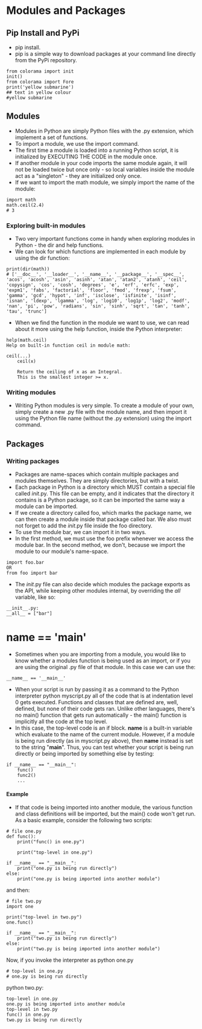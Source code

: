 # Modules and Packages

## Pip Install and PyPi
* pip install.
* pip is a simple way to download packages at your command line directly from the PyPi repository.
~~~
from colorama import init
init()
from colorama import Fore
print('yellow submarine')
## text in yellow colour
#yellow submarine
~~~

## Modules
* Modules in Python are simply Python files with the .py extension, which implement a set of functions.
* To import a module, we use the import command.
* The first time a module is loaded into a running Python script, it is initialized by EXECUTING THE CODE in the module once.
* If another module in your code imports the same module again, it will not be loaded twice but once only - so local variables inside the module act as a "singleton" - they are initialized only once.
* If we want to import the math module, we simply import the name of the module:
~~~
import math
math.ceil(2.4)
# 3
~~~

### Exploring built-in modules
* Two very important functions come in handy when exploring modules in Python - the dir and help functions.
* We can look for which functions are implemented in each module by using the dir function:
~~~
print(dir(math))
# ['__doc__', '__loader__', '__name__', '__package__', '__spec__', 'acos', 'acosh', 'asin', 'asinh', 'atan', 'atan2', 'atanh', 'ceil', 'copysign', 'cos', 'cosh', 'degrees', 'e', 'erf', 'erfc', 'exp', 'expm1', 'fabs', 'factorial', 'floor', 'fmod', 'frexp', 'fsum', 'gamma', 'gcd', 'hypot', 'inf', 'isclose', 'isfinite', 'isinf', 'isnan', 'ldexp', 'lgamma', 'log', 'log10', 'log1p', 'log2', 'modf', 'nan', 'pi', 'pow', 'radians', 'sin', 'sinh', 'sqrt', 'tan', 'tanh', 'tau', 'trunc']
~~~

* When we find the function in the module we want to use, we can read about it more using the help function, inside the Python interpreter:
~~~
help(math.ceil)
Help on built-in function ceil in module math:

ceil(...)
    ceil(x)
    
    Return the ceiling of x as an Integral.
    This is the smallest integer >= x.
~~~

### Writing modules
* Writing Python modules is very simple. To create a module of your own, simply create a new .py file with the module name, and then import it using the Python file name (without the .py extension) using the import command.

## Packages
### Writing packages
* Packages are name-spaces which contain multiple packages and modules themselves. They are simply directories, but with a twist.
* Each package in Python is a directory which MUST contain a special file called _init_.py. This file can be empty, and it indicates that the directory it contains is a Python package, so it can be imported the same way a module can be imported.
* If we create a directory called foo, which marks the package name, we can then create a module inside that package called bar. We also must not forget to add the _init_.py file inside the foo directory.
* To use the module bar, we can import it in two ways.
* In the first method, we must use the foo prefix whenever we access the module bar. In the second method, we don't, because we import the module to our module's name-space.
~~~
import foo.bar
OR
from foo import bar
~~~

* The _init_.py file can also decide which modules the package exports as the API, while keeping other modules internal, by overriding the _all_ variable, like so:
~~~
__init__.py:
__all__ = ["bar"]
~~~

# __name__ == '__main__'
* Sometimes when you are importing from a module, you would like to know whether a modules function is being used as an import, or if you are using the original .py file of that module. In this case we can use the:
~~~
__name__ == '__main__'
~~~
* When your script is run by passing it as a command to the Python interpreter python myscript.py all of the code that is at indentation level 0 gets executed. Functions and classes that are defined are, well, defined, but none of their code gets ran. Unlike other languages, there's no main() function that gets run automatically - the main() function is implicitly all the code at the top level.
* In this case, the top-level code is an if block.  __name__ is a built-in variable  which evaluate to the name of the current module. However, if a module is being  run directly (as in myscript.py above), then __name__ instead is set to the  string "__main__". Thus, you can test whether your script is being run directly   or being imported by something else by testing:
~~~
if __name__ == "__main__":
    func()
    func2()
    ...    
~~~
#### Example
* If that code is being imported into another module, the various function and class definitions will be imported, but the main() code won't get run. As a basic example, consider the following two scripts:
~~~
# file one.py
def func():
    print("func() in one.py")

    print("top-level in one.py")

if __name__ == "__main__":
    print("one.py is being run directly")
else:
    print("one.py is being imported into another module")
~~~
and then:
~~~
# file two.py
import one

print("top-level in two.py")
one.func()

if __name__ == "__main__":
    print("two.py is being run directly")
else:
    print("two.py is being imported into another module")
~~~
Now, if you invoke the interpreter as python one.py
~~~
# top-level in one.py
# one.py is being run directly
~~~
python two.py:
~~~
top-level in one.py
one.py is being imported into another module
top-level in two.py
func() in one.py
two.py is being run directly
~~~
